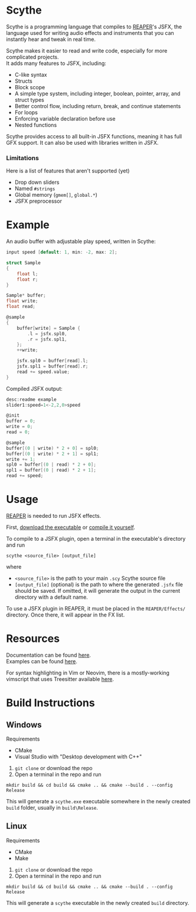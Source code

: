 # Scythe
Scythe is a programming language that compiles to [REAPER](https://www.reaper.fm/)'s JSFX, the language used for writing audio effects and instruments that you can instantly hear and tweak in real time.

Scythe makes it easier to read and write code, especially for more complicated projects.\
It adds many features to JSFX, including:
- C-like syntax
- Structs
- Block scope
- A simple type system, including integer, boolean, pointer, array, and struct types
- Better control flow, including return, break, and continue statements
- For loops
- Enforcing variable declaration before use
- Nested functions

Scythe provides access to all built-in JSFX functions, meaning it has full GFX support. It can also be used with libraries written in JSFX.

### Limitations
Here is a list of features that aren't supported (yet)
- Drop down sliders
- Named `#strings`
- Global memory (`gmem[]`, `global.*`)
- JSFX preprocessor

# Example
An audio buffer with adjustable play speed, written in Scythe:
```c
input speed [default: 1, min: -2, max: 2];

struct Sample
{
	float l;
	float r;
}

Sample* buffer;
float write;
float read;

@sample
{
	buffer[write] = Sample {
		.l = jsfx.spl0,
		.r = jsfx.spl1,
	};
	++write;

	jsfx.spl0 = buffer[read].l;
	jsfx.spl1 = buffer[read].r;
	read += speed.value;
}
```
Compiled JSFX output:
```c
desc:readme example
slider1:speed=1<-2,2,0>speed

@init
buffer = 0;
write = 0;
read = 0;

@sample
buffer[(0 | write) * 2 + 0] = spl0;
buffer[(0 | write) * 2 + 1] = spl1;
write += 1;
spl0 = buffer[(0 | read) * 2 + 0];
spl1 = buffer[(0 | read) * 2 + 1];
read += speed;
```

# Usage
[REAPER](https://www.reaper.fm/) is needed to run JSFX effects.

First, [download the executable](https://github.com/maks-ymilian/scythe/releases) or [compile it yourself](#build-instructions).

To compile to a JSFX plugin, open a terminal in the executable's directory and run
```
scythe <source_file> [output_file]
```
where
- `<source_file>` is the path to your main `.scy` Scythe source file
- `[output_file]` (optional) is the path to where the generated `.jsfx` file should be saved. If omitted, it will generate the output in the current directory with a default name.

To use a JSFX plugin in REAPER, it must be placed in the `REAPER/Effects/` directory. Once there, it will appear in the FX list.

# Resources
Documentation can be found [here](docs/README.md).\
Examples can be found [here](scythe/examples/).

For syntax highlighting in Vim or Neovim, there is a mostly-working vimscript that uses Treesitter available [here](https://github.com/maks-ymilian/nvim-config/blob/master/syntax/scythe.vim).

# Build Instructions
## Windows
Requirements
- CMake
- Visual Studio with "Desktop development with C++"
1. `git clone` or download the repo
2. Open a terminal in the repo and run
```
mkdir build && cd build && cmake .. && cmake --build . --config Release
```
This will generate a `scythe.exe` executable somewhere in the newly created `build` folder, usually in `build\Release`.

## Linux
Requirements
- CMake
- Make
1. `git clone` or download the repo
2. Open a terminal in the repo and run
```
mkdir build && cd build && cmake .. && cmake --build . --config Release
```
This will generate a `scythe` executable in the newly created `build` directory.

